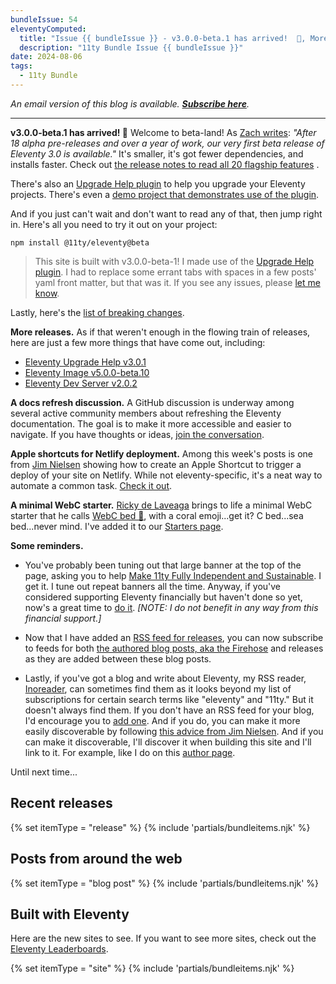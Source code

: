 ```yaml
---
bundleIssue: 54
eleventyComputed:
  title: "Issue {{ bundleIssue }} - v3.0.0-beta.1 has arrived!  🎉, More releases, A docs refresh discussion, Apple shortcuts for Netlify deployment, A minimal WebC starter, Some reminders...And 5 releases, 9 posts, 1 starter, and 7 sites to see"
  description: "11ty Bundle Issue {{ bundleIssue }}"
date: 2024-08-06
tags:
  - 11ty Bundle
---
```


_An email version of this blog is available. **[Subscribe here](#newsletter-subscribe)**._

---

**v3.0.0-beta.1 has arrived! 🎉** Welcome to beta-land! As [Zach writes](https://github.com/11ty/eleventy/releases/tag/v3.0.0-beta.1): _"After 18 alpha pre-releases and over a year of work, our very first beta release of Eleventy 3.0 is available."_ It's smaller, it's got fewer dependencies, and installs faster. Check out [the release notes to read all 20 flagship features](https://github.com/11ty/eleventy/releases/tag/v3.0.0-beta.1) .

There's also an [Upgrade Help plugin](https://github.com/11ty/eleventy-upgrade-help) to help you upgrade your Eleventy projects. There's even a [demo project that demonstrates use of the plugin](https://github.com/11ty/demo-eleventy-upgrade-help/).

And if you just can't wait and don't want to read any of that, then jump right in. Here's all you need to try it out on your project:

```
npm install @11ty/eleventy@beta
```

> This site is built with v3.0.0-beta-1! I made use of the [Upgrade Help plugin](https://github.com/11ty/eleventy-upgrade-help). I had to replace some errant tabs with spaces in a few posts' yaml front matter, but that was it. If you see any issues, please [let me know](mailto:bob.monsour@gmail.com).

Lastly, here's the [list of breaking changes](https://github.com/11ty/eleventy/issues?q=milestone%3A%22Eleventy+3.0.0%22+is%3Aclosed+label%3Abreaking-change).

**More releases.** As if that weren't enough in the flowing train of releases, here are just a few more things that have come out, including:

- [Eleventy Upgrade Help v3.0.1](https://github.com/11ty/eleventy-upgrade-help/releases/tag/v3.0.1)
- [Eleventy Image v5.0.0-beta.10](https://github.com/11ty/demo-eleventy-upgrade-help/)
- [Eleventy Dev Server v2.0.2](https://github.com/11ty/eleventy-dev-server/releases/tag/v2.0.2)

**A docs refresh discussion.** A GitHub discussion is underway among several active community members about refreshing the Eleventy documentation. The goal is to make it more accessible and easier to navigate. If you have thoughts or ideas, [join the conversation](https://github.com/11ty/eleventy/issues/3388).

**Apple shortcuts for Netlify deployment.** Among this week's posts is one from [Jim Nielsen](https://11tybundle.dev/authors/jim-nielsen/) showing how to create an Apple Shortcut to trigger a deploy of your site on Netlify. While not eleventy-specific, it's a neat way to automate a common task. [Check it out](https://blog.jim-nielsen.com/2024/deploying-with-netlify-shortcuts/).

**A minimal WebC starter.** [Ricky de Laveaga](https://11tybundle.dev/authors/ricky-de-laveaga/) brings to life a minimal WebC starter that he calls [WebC bed 🪸](https://github.com/rdela/webcbed#webc-bed-), with a coral emoji...get it? C bed...sea bed...never mind. I've added it to our [Starters page](/starters/).

**Some reminders.**

- You've probably been tuning out that large banner at the top of the page, asking you to help [Make 11ty Fully Independent and Sustainable](https://www.zachleat.com/web/independent-sustainable-11ty/). I get it. I tune out repeat banners all the time. Anyway, if you've considered supporting Eleventy financially but haven't done so yet, now's a great time to [do it](https://www.zachleat.com/web/independent-sustainable-11ty/). _[NOTE: I do not benefit in any way from this financial support.]_

- Now that I have added an [RSS feed for releases](https://11tybundle.dev/releasefeed.xml), you can now subscribe to feeds for both [the authored blog posts, aka the Firehose](https://11tybundle.dev/firehosefeed.xml) and releases as they are added between these blog posts.

- Lastly, if you've got a blog and write about Eleventy, my RSS reader, [Inoreader](https://www.inoreader.com/), can sometimes find them as it looks beyond my list of subscriptions for certain search terms like "eleventy" and "11ty." But it doesn't always find them. If you don't have an RSS feed for your blog, I'd encourage you to [add one](https://11tybundle.dev/categories/rss/). And if you do, you can make it more easily discoverable by following [this advice from Jim Nielsen](https://blog.jim-nielsen.com/2021/automatically-discoverable-rss-feeds/). And if you can make it discoverable, I'll discover it when building this site and I'll link to it. For example, like I do on this [author page](/authors/bob-monsour/).

Until next time...

## Recent releases

{% set itemType = "release" %}
{% include 'partials/bundleitems.njk' %}

## Posts from around the web

{% set itemType = "blog post" %}
{% include 'partials/bundleitems.njk' %}

## Built with Eleventy

Here are the new sites to see. If you want to see more sites, check out the [Eleventy Leaderboards](https://www.11ty.dev/speedlify/).

{% set itemType = "site" %}
{% include 'partials/bundleitems.njk' %}
